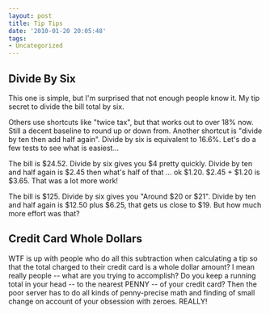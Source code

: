 ```yaml
---
layout: post
title: Tip Tips
date: '2010-01-20 20:05:48'
tags:
- Uncategorized
---
```


## Divide By Six

This one is simple, but I'm surprised that not enough people know it. My tip secret to divide the bill total by six.

Others use shortcuts like "twice tax", but that works out to over 18% now. Still a decent baseline to round up or down from. Another shortcut is "divide by ten then add half again". Divide by six is equivalent to 16.6%. Let's do a few tests to see what is easiest...

The bill is $24.52. Divide by six gives you $4 pretty quickly. Divide by ten and half again is $2.45 then what's half of that ... ok $1.20. $2.45 + $1.20 is $3.65. That was a lot more work!

The bill is $125. Divide by six gives you "Around $20 or $21". Divide by ten and half again is $12.50 plus $6.25, that gets us close to $19. But how much more effort was that?

## Credit Card Whole Dollars

WTF is up with people who do all this subtraction when calculating a tip so that the total charged to their credit card is a whole dollar amount? I mean really people -- what are you trying to accomplish? Do you keep a running total in your head -- to the nearest PENNY -- of your credit card? Then the poor server has to do all kinds of penny-precise math and finding of small change on account of your obsession with zeroes. REALLY!
